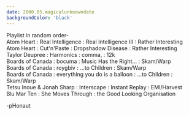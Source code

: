 ```yaml
---
date: 2000.05.magicalunknowndate
backgroundColor: 'black'
---
```


Playlist in random order-  
Atom Heart : Real Intelligence : Real Intelligence III : Rather Interesting  
Atom Heart : Cut'n'Paste : Dropshadow Disease : Rather Interesting  
Taylor Deupree : Harmonics : comma, : 12k  
Boards of Canada : bocuma : Music Has the Right... : Skam/Warp  
Boards of Canada : roygbiv : ...to Children : Skam/Warp  
Boards of Canada : everything you do is a balloon : ...to Children : Skam/Warp  
Tetsu Inoue & Jonah Sharp : Interscape : Instant Replay : EMI/Harvest  
Blu Mar Ten : She Moves Through : the Good Looking Organisation  

\-pHonaut